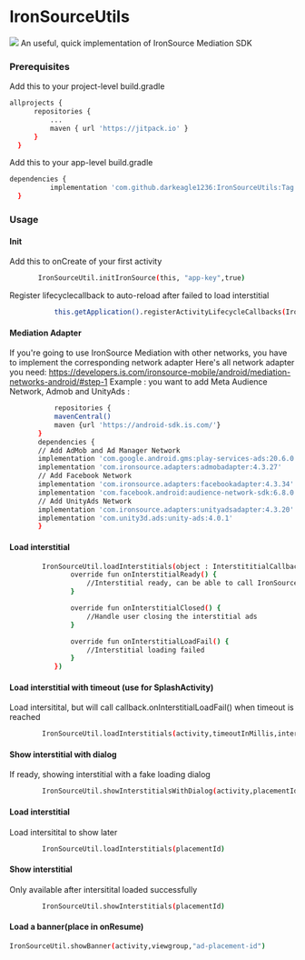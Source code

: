 # IronSourceUtils
[![](https://jitpack.io/v/darkeagle1236/IronSourceUtils.svg)](https://jitpack.io/#darkeagle1236/IronSourceUtils)
An useful, quick implementation of IronSource Mediation SDK


<!-- GETTING STARTED -->

### Prerequisites

Add this to your project-level build.gradle
  ```sh
  allprojects {
		repositories {
			...
			maven { url 'https://jitpack.io' }
		}
	}
  ```
Add this to your app-level build.gradle
  ```sh
  dependencies {
	        implementation 'com.github.darkeagle1236:IronSourceUtils:Tag'
	}
  ```
### Usage

#### Init
Add this to onCreate of your first activity
 ```sh
        IronSourceUtil.initIronSource(this, "app-key",true)
 ```
Register lifecyclecallback to auto-reload after failed to load interstitial

 ```sh
            this.getApplication().registerActivityLifecycleCallbacks(IronSourceLifeCycleHelper.INSTANCE);
 ```
 #### Mediation Adapter
 
 If you're going to use IronSource Mediation with other networks, you have to implement the corresponding network adapter
 Here's all network adapter you need:
 https://developers.is.com/ironsource-mobile/android/mediation-networks-android/#step-1
 Example : you want to add Meta Audience Network, Admob and UnityAds : 
 
 ```sh
         	repositories {
   			mavenCentral()
   			maven {url 'https://android-sdk.is.com/'} 
		}
		dependencies {
		// Add AdMob and Ad Manager Network
		implementation 'com.google.android.gms:play-services-ads:20.6.0'
		implementation 'com.ironsource.adapters:admobadapter:4.3.27'
		// Add Facebook Network
		implementation 'com.ironsource.adapters:facebookadapter:4.3.34'
		implementation 'com.facebook.android:audience-network-sdk:6.8.0'
		// Add UnityAds Network
		implementation 'com.ironsource.adapters:unityadsadapter:4.3.20'
		implementation 'com.unity3d.ads:unity-ads:4.0.1'
		}
 ```
#### Load interstitial
 ```sh
         IronSourceUtil.loadInterstitials(object : InterstititialCallback {
                override fun onInterstitialReady() {
                    //Interstitial ready, can be able to call IronSourceUtils.showInterstitial()
                }

                override fun onInterstitialClosed() {
                    //Handle user closing the interstitial ads
                }

                override fun onInterstitialLoadFail() {
                    //Interstitial loading failed
                }
            })
 ```
 
#### Load interstitial with timeout (use for SplashActivity)
Load intersitital, but will call callback.onInterstitialLoadFail() when timeout is reached
 ```sh		
         IronSourceUtil.loadInterstitials(activity,timeoutInMillis,interstitialCallback)
 ```
 
#### Show interstitial with dialog
If ready, showing interstitial with a fake loading dialog
 ```sh
         IronSourceUtil.showInterstitialsWithDialog(activity,placementId,dialogShowTime,interstitialCallback)
 ```
#### Load interstitial
Load intersitital to show later
 ```sh		
         IronSourceUtil.loadInterstitials(placementId)
 ```
#### Show interstitial
Only available after intersitital loaded successfully
 ```sh		
         IronSourceUtil.showInterstitials(placementId)
 ```
 #### Load a banner(place in onResume)
 
 ```sh
 IronSourceUtil.showBanner(activity,viewgroup,"ad-placement-id")
  ```
